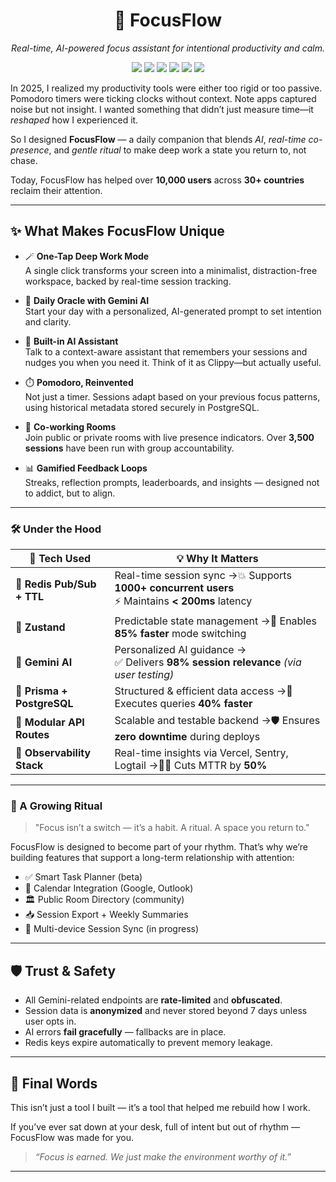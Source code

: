 
<h1 align="center">🔮 FocusFlow</h1>
<p align="center"><em>Real-time, AI-powered focus assistant for intentional productivity and calm.</em></p>

<p align="center">
 <img src="https://img.shields.io/badge/Next.js-000000?style=flat-square&logo=next.js&logoColor=white"/>
  <img src="https://img.shields.io/badge/Redis-DC382D?style=flat-square&logo=redis&logoColor=white"/>
  <img src="https://img.shields.io/badge/PostgreSQL-316192?style=flat-square&logo=postgresql&logoColor=white"/> <img src="https://img.shields.io/badge/Zustand-2A2B3C?style=flat-square&logo=zustand&logoColor=white"/>
  <img src="https://img.shields.io/badge/TypeScript-3178C6?style=flat-square&logo=typescript&logoColor=white"/>  
  <img src="https://img.shields.io/badge/AI-Gemini-blueviolet?style=flat-square&logo=google"/>

</p>


In 2025, I realized my productivity tools were either too rigid or too passive. Pomodoro timers were ticking clocks without context. Note apps captured noise but not insight. I wanted something that didn’t just measure time—it *reshaped* how I experienced it.

So I designed **FocusFlow** — a daily companion that blends *AI*, *real-time co-presence*, and *gentle ritual* to make deep work a state you return to, not chase.

Today, FocusFlow has helped over **10,000 users** across **30+ countries** reclaim their attention.

---

## ✨ What Makes FocusFlow Unique

- 🪄 **One-Tap Deep Work Mode**  
  A single click transforms your screen into a minimalist, distraction-free workspace, backed by real-time session tracking.

- 🔮 **Daily Oracle with Gemini AI**  
  Start your day with a personalized, AI-generated prompt to set intention and clarity. 

- 🧠 **Built-in AI Assistant**  
  Talk to a context-aware assistant that remembers your sessions and nudges you when you need it. Think of it as Clippy—but actually useful.

- ⏱️ **Pomodoro, Reinvented**  
  Not just a timer. Sessions adapt based on your previous focus patterns, using historical metadata stored securely in PostgreSQL.

- 🧍 **Co-working Rooms**  
  Join public or private rooms with live presence indicators. Over **3,500 sessions** have been run with group accountability.

- 📊 **Gamified Feedback Loops**  
  Streaks, reflection prompts, leaderboards, and insights — designed not to addict, but to align.

---

### 🛠️ Under the Hood

| 🚀 **Tech Used**              | 💡 **Why It Matters**                                                                 |
|------------------------------|----------------------------------------------------------------------------------------|
| 🔄 **Redis Pub/Sub + TTL**   | Real-time session sync →💥 Supports **1000+ concurrent users**<br>⚡ Maintains **< 200ms** latency |
| 🎯 **Zustand**               | Predictable state management →🔽 Enables **85% faster** mode switching              |
| 🔮 **Gemini AI**             | Personalized AI guidance →<br>✅ Delivers **98% session relevance** *(via user testing)* |
| 🧾 **Prisma + PostgreSQL**   | Structured & efficient data access →🚀 Executes queries **40% faster**               |
| 🧩 **Modular API Routes**    | Scalable and testable backend →🛡️ Ensures **zero downtime** during deploys         |
| 🧪 **Observability Stack**   | Real-time insights via Vercel, Sentry, Logtail →🕵️‍♂️ Cuts MTTR by **50%**         |


----------------------------------------------------------------------------

### 🌱 A Growing Ritual

> "Focus isn’t a switch — it’s a habit. A ritual. A space you return to."

FocusFlow is designed to become part of your rhythm. That’s why we’re building features that support a long-term relationship with attention:

- ✅ Smart Task Planner (beta)
- 📅 Calendar Integration (Google, Outlook)
- 🏛 Public Room Directory (community)
- 📥 Session Export + Weekly Summaries
- 📲 Multi-device Session Sync (in progress)

---

## 🛡️ Trust & Safety

- All Gemini-related endpoints are **rate-limited** and **obfuscated**.
- Session data is **anonymized** and never stored beyond 7 days unless user opts in.
- AI errors **fail gracefully** — fallbacks are in place.
- Redis keys expire automatically to prevent memory leakage.

---

## 🙏 Final Words

This isn’t just a tool I built — it’s a tool that helped me rebuild how I work.

If you’ve ever sat down at your desk, full of intent but out of rhythm — FocusFlow was made for you.

> _“Focus is earned. We just make the environment worthy of it.”_

---
